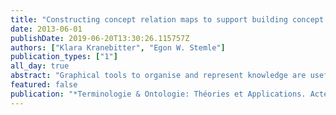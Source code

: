 ```yaml
---
title: "Constructing concept relation maps to support building concept systems in comparative legal terminology"
date: 2013-06-01
publishDate: 2019-06-20T13:30:26.115757Z
authors: ["Klara Kranebitter", "Egon W. Stemle"]
publication_types: ["1"]
all_day: true
abstract: "Graphical tools to organise and represent knowledge are useful in terminology work to facilitate building concept systems. Creating and maintaining hierarchically structured concept relation maps while manually gathering data for terminological databases helps to gain and maintain an overview of concept relations, supports terminology work in groups, and helps new team members catching up on the subject field. This article describes our approach to support the building of concept systems in comparative legal terminology using the concept mapping software CmapTools (IHMC): we build hierarchically structured concept relation maps where linking lines with arrowheads between concepts of the same legal system represent generic-specific relations, and combined concept relation maps where dashed lines without arrowheads connect similar concepts in different legal systems."
featured: false
publication: "*Terminologie & Ontologie: Théories et Applications. Actes de la septième conférence TOTh 2013*"
---
```



